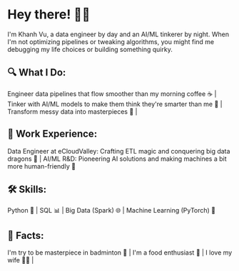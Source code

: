 # Hey there! 🙌🏼
I'm Khanh Vu, a data engineer by day and an AI/ML tinkerer by night. When I'm not optimizing pipelines or tweaking algorithms, you might find me debugging my life choices or building something quirky.

## 🔍 What I Do:

Engineer data pipelines that flow smoother than my morning coffee ☕ |
Tinker with AI/ML models to make them think they're smarter than me 🤖 |
Transform messy data into masterpieces 🎨 |

## 💼 Work Experience:

Data Engineer at eCloudValley: Crafting ETL magic and conquering big data dragons 🐉 |
AI/ML R&D: Pioneering AI solutions and making machines a bit more human-friendly 🤝

## 🛠️ Skills:

Python 🐍 | SQL 📊 |
Big Data (Spark) 🌐 |
Machine Learning (PyTorch) 🤖

## 🌟 Facts:

I'm try to be masterpiece in badminton 🏸 |
I'm a food enthusiast 🍱 |
I love my wife 🫶🏼 |
